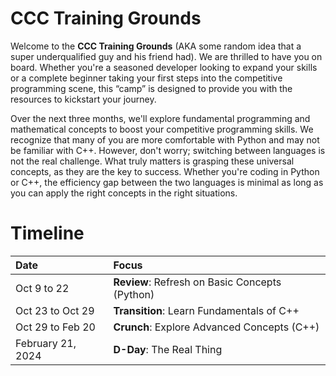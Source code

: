 # CCC Training Grounds

Welcome to the **CCC Training Grounds** (AKA some random idea that a super underqualified guy and his friend had). We are thrilled to have you on board. Whether you're a seasoned developer looking to expand your skills or a complete beginner taking your first steps into the competitive programming scene, this “camp” is designed to provide you with the resources to kickstart your journey.

Over the next three months, we'll explore fundamental programming and mathematical concepts to boost your competitive programming skills. We recognize that many of you are more comfortable with Python and may not be familiar with C++. However, don't worry; switching between languages is not the real challenge. What truly matters is grasping these universal concepts, as they are the key to success. Whether you're coding in Python or C++, the efficiency gap between the two languages is minimal as long as you can apply the right concepts in the right situations.

# Timeline

| Date             | Focus                                               |
| :----------------| :---------------------------------------------------|
| Oct 9 to 22      | **Review**: Refresh on Basic Concepts (Python)      |
| Oct 23 to Oct 29 | **Transition**: Learn Fundamentals of C++           |
| Oct 29 to Feb 20 | **Crunch**: Explore Advanced Concepts (C++)         |
| February 21, 2024| **D-Day**: The Real Thing                           |

